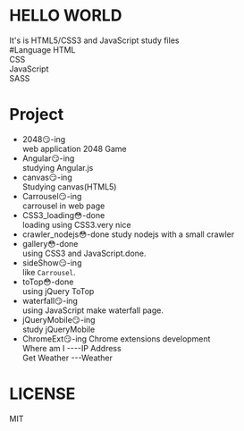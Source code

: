 # HELLO WORLD
It's is HTML5/CSS3 and JavaScript study files   
#Language
HTML   
CSS   
JavaScript   
SASS
# Project
* 2048:smirk:-ing   
web application  2048 Game
* Angular:smirk:-ing   
studying Angular.js
* canvas:smirk:-ing   
Studying canvas(HTML5)
* Carrousel:smirk:-ing   
carrousel in web page
* CSS3_loading:flushed:-done   
loading using CSS3.very nice
* crawler_nodejs:flushed:-done
study nodejs with a small crawler
* gallery:flushed:-done   
using CSS3 and JavaScript.done.
* sideShow:smirk:-ing   
like `Carrousel`.
* toTop:flushed:-done   
using jQuery ToTop
* waterfall:smirk:-ing   
using JavaScript make waterfall page.
* jQueryMobile:smirk:-ing   
study jQueryMobile
* ChromeExt:smirk:-ing
Chrome extensions development   
Where am I ----IP Address   
Get Weather ---Weather

# LICENSE
MIT
